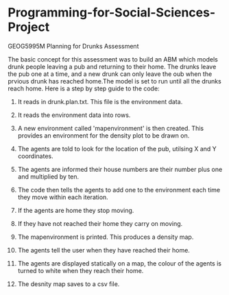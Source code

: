 # Programming-for-Social-Sciences-Project
GEOG5995M Planning for Drunks Assessment

The basic concept for this assessment was to build an ABM which models drunk people leaving a pub and returning to their home. 
The drunks leave the pub one at a time, and a new drunk can only leave the oub when the prvious drunk has reached home.The 
model is set to run until all the drunks reach home.
Here is a step by step guide to the code:

1. It reads in drunk.plan.txt. This file is the environment data.

2. It reads the environment data into rows.

3. A new environment called 'mapenvironment' is then created. This provides an environment for the density plot to be drawn on.

4. The agents are told to look for the location of the pub, utilsing X and Y coordinates.

5. The agents are informed their house numbers are their number plus one and multiplied by ten.

6. The code then tells the agents to add one to the environment each time they move within each iteration.

7. If the agents are home they stop moving.

8. If they have not reached their home they carry on moving.

9. The mapenvironment is printed. This produces a density map.

10. The agents tell the user when they have reached their home.

11. The agents are displayed statically on a map, the colour of the agents is turned to white when they reach their home. 

12. The desnity map saves to a csv file.
